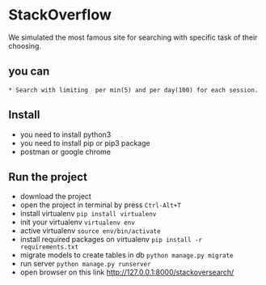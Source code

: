 # StackOverflow

We simulated the most famous site for searching with specific task of their choosing. 

## you can  
    * Search with limiting  per min(5) and per day(100) for each session.
 
## Install

* you need to install python3
* you need to install pip or pip3 package
* postman or google chrome

## Run the project

* download the project 
* open the project in terminal by press `Ctrl-Alt+T`
* install virtualenv `pip install virtualenv` 
* init your virtualenv `virtualenv env`
* active virtualenv `source env/bin/activate`
* install required packages on virtualenv `pip install -r requirements.txt`
* migrate models to create tables in db `python manage.py migrate`
* run server `python manage.py runserver`
* open browser on this link http://127.0.0.1:8000/stackoversearch/
 
